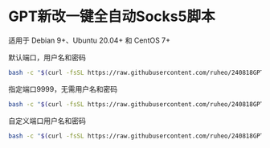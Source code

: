 # GPT新改一键全自动Socks5脚本
适用于 Debian 9+、Ubuntu 20.04+ 和 CentOS 7+ 

默认端口，用户名和密码
```bash
bash -c "$(curl -fsSL https://raw.githubusercontent.com/ruheo/240818GPTchanges5/main/socks5.sh)"
```
指定端口9999，无需用户名和密码
```bash
bash -c "$(curl -fsSL https://raw.githubusercontent.com/ruheo/240818GPTchanges5/main/socks5.sh) 9999"
```

自定义端口用户名和密码
```bash
bash -c "$(curl -fsSL https://raw.githubusercontent.com/ruheo/240818GPTchanges5/main/socks5.sh) 端口 用户名 密码 password "
```
